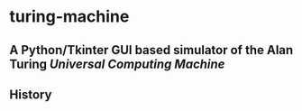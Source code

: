 # turing-machine

## A Python/Tkinter GUI based simulator of the __Alan Turing__ *Universal Computing Machine*

## History
